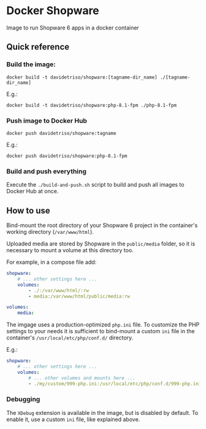 # Docker Shopware

Image to run Shopware 6 apps in a docker container

## Quick reference

### Build the image:

```
docker build -t davidetriso/shopware:[tagname-dir_name] ./[tagname-dir_name]
```

E.g.:

```
docker build -t davidetriso/shopware:php-8.1-fpm ./php-8.1-fpm
```

### Push image to Docker Hub

```
docker push davidetriso/shopware:tagname
```

E.g.:

```
docker push davidetriso/shopware:php-8.1-fpm
```

###  Build and push everything

Execute the `./build-and-push.sh` script to build and push all images to Docker Hub at once.


## How to use

Bind-mount the root directory of your Shopware 6 project in the container's working directory (`/var/www/html`).

Uploaded media are stored by Shopware in the `public/media` folder, so it is necessary to mount a volume at this directory too. 

For example, in a compose file add:

```yaml
shopware:
    # ... other settings here ...
    volumes:
        - ./:/var/www/html/:rw
        - media:/var/www/html/public/media:rw

volumes:
    media:
```

The imgage uses a production-optimized `php.ini` file. To customize the PHP settings to your needs it is sufficient to bind-mount a custom `ini` file in the container's `/usr/local/etc/php/conf.d/` directory.

E.g.:

```yaml
shopware:
    # ... other settings here ...
    volumes:
        # ... other volumes and mounts here ...
        - ./my/custom/999-php.ini:/usr/local/etc/php/conf.d/999-php.ini:ro
```

### Debugging

The `XDebug` extension is available in the image, but is disabled by default. To enable it, use a custom `ini` file, like explained above.